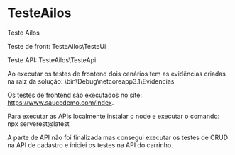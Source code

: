 # TesteAilos
Teste Ailos


Teste de front: TesteAilos\TesteUi


Teste API: TesteAilos\TesteApi


Ao executar os testes de frontend dois cenários tem as evidências criadas na raiz da solução: \bin\Debug\netcoreapp3.1\Evidencias


Os testes de frontend são executados no site: https://www.saucedemo.com/index.


Para executar as APIs localmente instalar o node e executar o comando: npx serverest@latest


A parte de API não foi finalizada mas consegui executar os testes de CRUD na API de cadastro e iniciei os testes na API do carrinho.
